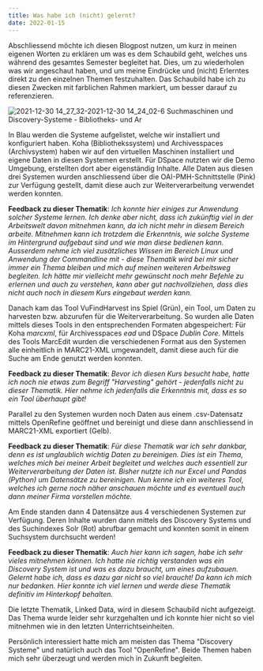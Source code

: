 ```yaml
---
title: Was habe ich (nicht) gelernt?
date: 2022-01-15
---
```


Abschliessend möchte ich diesen Blogpost nutzen, um kurz in meinen eigenen Worten zu erklären um was es dem Schaubild geht, welches uns während des gesamtes Semester begleitet hat. Dies, um zu wiederholen was wir angeschaut haben, und um meine Eindrücke und (nicht) Erlerntes direkt zu den einzelnen Themen festzuhalten. Das Schaubild habe ich zu diesen Zwecken mit farblichen Rahmen markiert, um besser darauf zu referenzieren.

![2021-12-30 14_27_32-2021-12-30 14_24_02-6  Suchmaschinen und Discovery-Systeme - Bibliotheks- und Ar](https://user-images.githubusercontent.com/85638168/147758639-730a09e4-4f96-40e4-9d7b-1fba1e459268.png)

In Blau werden die Systeme aufgelistet, welche wir installiert und konfiguriert haben. Koha (Bibliothekssystem) und Archivesspaces (Archivsystem) haben wir auf den virtuellen Maschinen installiert und eigene Daten in diesen Systemen erstellt. Für DSpace nutzten wir die Demo Umgebung, erstellten dort aber eigenständig Inhalte. Alle Daten aus diesen drei Systemen wurden anschliessend über die OAI-PMH-Schnittstelle (Pink) zur Verfügung gestellt, damit diese auch zur Weiterverarbeitung verwendet werden konnten.

**Feedback zu dieser Thematik**: *Ich konnte hier einiges zur Anwendung solcher Systeme lernen. Ich denke aber nicht, dass ich zukünftig viel in der Arbeitswelt davon mitnehmen kann, da ich nicht mehr in diesem Bereich arbeite. Mitnehmen kann ich trotzdem die Erkenntnis, wie solche Systeme im Hintergrund aufgebaut sind und wie man diese bedienen kann. Ausserdem nehme ich viel zusätzliches Wissen im Bereich Linux und Anwendung der Commandline mit - diese Thematik wird bei mir sicher immer ein Thema bleiben und mich auf meinen weiteren Arbeitsweg begleiten. Ich hätte mir vielleicht mehr gewünscht noch mehr Befehle zu erlernen und auch zu verstehen, kann aber gut nachvollziehen, dass dies nicht auch noch in diesem Kurs eingebaut werden kann.*

Danach kam das Tool VuFindHarvest ins Spiel (Grün), ein Tool, um Daten zu harvesten bzw. abzurufen für die Weiterverarbeitung. So wurden alle Daten mittels dieses Tools in den entsprechenden Formaten abgespeichert: Für Koha *marcxml*, für Archivesspaces *ead* und DSpace *Dublin Core*. Mittels des Tools MarcEdit wurden die verschiedenen Format aus den Systemen alle einheitlich in MARC21-XML umgewandelt, damit diese auch für die Suche am Ende genutzt werden konnten.

**Feedback zu dieser Thematik**: *Bevor ich diesen Kurs besucht habe, hatte ich noch nie etwas zum Begriff "Harvesting" gehört - jedenfalls nicht zu dieser Thematik. Hier nehme ich jedenfalls die Erkenntnis mit, dass es so ein Tool überhaupt gibt!*

Parallel zu den Systemen wurden noch Daten aus einem .csv-Datensatz mittels OpenRefine geöffnet und bereinigt und diese dann anschliessend in MARC21-XML exportiert (Gelb).

**Feedback zu dieser Thematik**: *Für diese Thematik war ich sehr dankbar, denn es ist unglaublich wichtig Daten zu bereinigen. Dies ist ein Thema, welches mich bei meiner Arbeit begleitet und welches auch essentiell zur Weiterverarbeitung der Daten ist. Bisher nutzte ich nur Excel und Pandas (Python) um Datensätze zu bereinigen. Nun kenne ich ein weiteres Tool, welches ich gerne noch näher anschauen möchte und es eventuell auch dann meiner Firma vorstellen möchte.*

Am Ende standen dann 4 Datensätze aus 4 verschiedenen Systemen zur Verfügung. Deren Inhalte wurden dann mittels des Discovery Systems und des Suchindexes Solr (Rot) abrufbar gemacht und konnten somit in einem Suchsystem durchsucht werden!

**Feedback zu dieser Thematik**: *Auch hier kann ich sagen, habe ich sehr vieles mitnehmen können. Ich hatte nie richtig verstanden was ein Discovery System ist und was es dazu braucht, um eines aufzubauen. Gelernt habe ich, dass es dazu gar nicht so viel braucht! Da kann ich mich nur bedanken. Hier konnte ich viel lernen und werde diese Thematik definitiv im Hinterkopf behalten.*

Die letzte Thematik, Linked Data, wird in diesem Schaubild nicht aufgezeigt. Das Thema wurde leider sehr kurzgehalten und ich konnte hier nicht so viel mitnehmen wie in den letzten Unterrichtseinheiten. 

Persönlich interessiert hatte mich am meisten das Thema "Discovery Systeme" und natürlich auch das Tool "OpenRefine". Beide Themen haben mich sehr überzeugt und werden mich in Zukunft begleiten.


